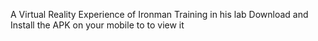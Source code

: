 A Virtual Reality Experience of Ironman Training in his lab
Download and Install the APK on your mobile to to view it
